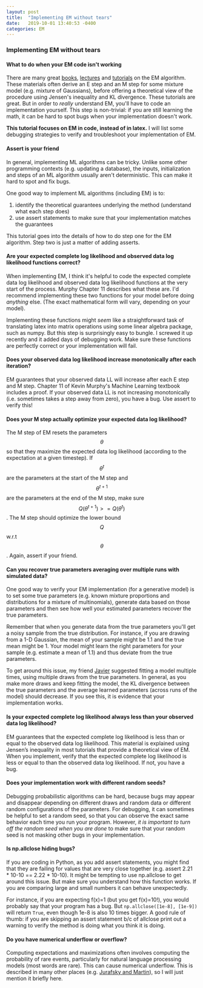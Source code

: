 ```yaml
---
layout: post
title:  "Implementing EM without tears"
date:   2019-10-01 13:40:53 -0400
categories: EM 
---
```


### Implementing EM without tears
#### What to do when your EM code isn't working

There are many great [books](https://www.cs.ubc.ca/~murphyk/MLbook/), [lectures](https://www.youtube.com/watch?v=AnbiNaVp3eQ) and [tutorials](https://s3-us-west-2.amazonaws.com/www.abehandler.com/static/em-mixtures.pdf) on the EM algorithm. These materials often derive an E step and an M step for some mixture model (e.g. mixture of Gaussians), before offering a theoretical view of the procedure using Jensen's inequality and KL divergence. These tutorials are great. But in order to *really* understand EM, you'll have to code an implementation yourself. This step is non-trivial: if you are still learning the math, it can be hard to spot bugs when your implementation doesn't work.


**This tutorial focuses on EM in code, instead of in latex.** I will list some debugging strategies to verify and troubleshoot your implementation of EM. 

#### Assert is your friend

In general, implementing ML algorithms can be tricky. Unlike some other programming contexts (e.g. updating a database), the inputs, initialization and steps of an ML algorithm usually aren't deterministic. This can make it hard to spot and fix bugs.

One good way to implement ML algorithms (including EM) is to:
1. identify the theoretical guarantees underlying the method (understand what each step does)
2. use assert statements to make sure that your implementation matches the guarantees
 
This tutorial goes into the details of how to do step one for the EM algorithm. Step two is just a matter of adding asserts.

#### Are your expected complete log likelihood and observed data log likelihood functions correct?
When implementing EM, I think it's helpful to code the expected complete data log likelihood and observed data log likelihood functions at the very start of the process. Murphy Chapter 11 describes what these are. I'd recommend implementing these two functions for your model before doing *anything* else. (The exact mathematical form will vary, depending on your model).  

Implementing these functions might *seem* like a straightforward task of translating latex into matrix operations using some linear algebra package, such as numpy. But this step is surprisingly easy to bungle. I screwed it up recently and it added days of debugging work. Make sure these functions are perfectly correct or your implementation will fail.

#### Does your observed data log likelihood increase monotonically after each iteration? 
EM guarantees that your observed data LL will increase after each E step and M step. Chapter 11 of Kevin Murphy's Machine Learning textbook includes a proof. If your observed data LL is not increasing monotonically (i.e. sometimes takes a step away from zero), you have a bug. Use assert to verify this!

#### Does your M step actually optimize your expected data log likelihood? 
The M step of EM resets the parameters $$\theta$$ so that they maximize the expected data log likelihood (according to the expectation at a given timestep). If $$\theta^t$$ are the parameters at the start of the M step and  $$\theta^{t + 1}$$ are the parameters at the end of the M step, make sure $$Q(\theta^{t + 1}) >= Q(\theta^{t})$$. The M step should optimize the lower bound $$Q$$ w.r.t $$\theta$$. Again, assert if your friend.

#### Can you recover true parameters averaging over multiple runs with simulated data?
One good way to verify your EM implementation (for a generative model) is to set some true parameters (e.g. known mixture proportions and distributions for a mixture of multinomials), generate data based on those parameters and then see how well your estimated parameters recover the true parameters.    

Remember that when you generate data from the true parameters you'll get a noisy sample from the true distribution. For instance, if you are drawing from a 1-D Gaussian, the mean of your sample might be 1.1 and the true mean might be 1. Your model might learn the right parameters for your sample (e.g. estimate a mean of 1.1) and thus deviate from the true parameters.    

To get around this issue, my friend [Javier](https://twitter.com/JavierBurroni) suggested fitting a model multiple times, using multiple draws from the true parameters. In general, as you make more draws and keep fitting the model, the KL divergence between the true parameters and the average learned parameters (across runs of the model) should decrease. If you see this, it is evidence that your implementation works.  

#### Is your expected complete log likelihood always less than your observed data log likelihood?
EM guarantees that the expected complete log likelihood is less than or equal to the observed data log likelihood. This material is explained using Jensen’s inequality in most tutorials that provide a theoretical view of EM. When you implement, verify that the expected complete log likelihood is less or equal to than the observed data log likelihood. If not, you have a bug. 

#### Does your implementation work with different random seeds?

Debugging probabilistic algorithms can be hard, because bugs may appear and disappear depending on different draws and random data or different random configurations of the parameters. For debugging, it can sometimes be helpful to set a random seed, so that you can observe the exact same behavior each time you run your program. However, *it is important to turn off the random seed when you are done* to make sure that your random seed is not masking other bugs in your implementation.


#### Is np.allclose hiding bugs?

If you are coding in Python, as you add assert statements, you might find that they are failing for values that are very close together (e.g. assert 2.21 * 10-10 == 2.22 * 10-10). It might be tempting to use np.allclose to get around this issue. But make sure you understand how this function works. If you are comparing large and small numbers it can behave unexpectedly.  
 

For instance, if you are expecting f(x)=1 (but you get f(x)=10!), you would probably say that your program has a bug. But `np.allclose([1e-8], [1e-9])` will return `True`, even though 1e-8 is also 10 times bigger. A good rule of thumb: if you are skipping an assert statement b/c of allclose print out a warning to verify the method is doing what you think it is doing. 

#### Do you have numerical underflow or overflow?
Computing expectations and maximizations often involves computing the probability of rare events, particularly for natural language processing models (most words are rare). This can cause numerical underflow. This is described in many other places (e.g. [Jurafsky and Martin](https://web.stanford.edu/~jurafsky/slp3/)), so I will just mention it briefly here.

